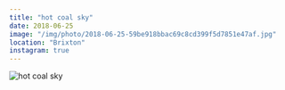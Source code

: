 ```yaml
---
title: "hot coal sky"
date: 2018-06-25
image: "/img/photo/2018-06-25-59be918bbac69c8cd399f5d7851e47af.jpg"
location: "Brixton"
instagram: true
---
```


![hot coal sky](/img/photo/2018-06-25-59be918bbac69c8cd399f5d7851e47af.jpg)
